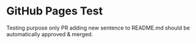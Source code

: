 # GitHub Pages Test

Testing purpose only
PR adding new sentence to README.md should be automatically approved & merged.
